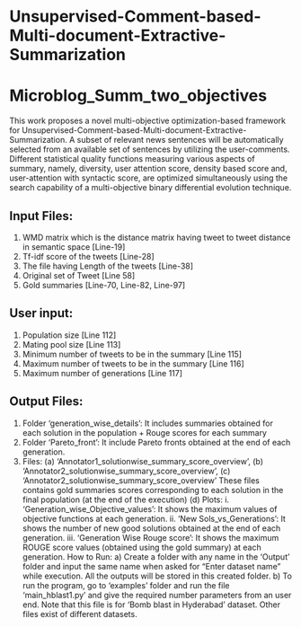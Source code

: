 # Unsupervised-Comment-based-Multi-document-Extractive-Summarization

# Microblog_Summ_two_objectives
 
This work proposes a novel multi-objective optimization-based framework for  Unsupervised-Comment-based-Multi-document-Extractive-Summarization. A subset of relevant news sentences will be automatically selected from an available set of sentences by utilizing the user-comments. Different statistical quality functions measuring various aspects of summary, namely, diversity, user attention score, density based score and, user-attention with syntactic score, are optimized simultaneously using the search capability of a multi-objective binary differential evolution technique. 

Input Files: 
--------------------------------------------------------------------
1)	WMD matrix which is the distance matrix having tweet to tweet distance in semantic space [Line-19]
2)	Tf-idf score of the tweets [Line-28]
3)	The file having Length of the tweets [Line-38]
4)	Original set of Tweet [Line 58]
5)	Gold summaries [Line-70, Line-82, Line-97]


 User input:
 -----------------------------------------------------------------------
1)	Population size [Line 112]
2)	Mating pool size [Line 113]
3)	Minimum number of tweets to be in the summary [Line 115]
4)	Maximum number of tweets to be in the summary [Line 116]
5)	Maximum number of generations [Line 117]

Output Files: 
-----------------------------------------------------------------------
1)	Folder ‘generation_wise_details’: It includes summaries obtained for each solution in the population + Rouge scores for each summary
2)	Folder ‘Pareto_front’: It include Pareto fronts obtained at the end of each generation. 
3)	Files:
(a)	 ‘Annotator1_solutionwise_summary_score_overview’,
(b)	‘Annotator2_solutionwise_summary_score_overview’, 
(c)	‘Annotator2_solutionwise_summary_score_overview’
These files contains gold summaries scores corresponding to each solution in the final population (at the end of the execution)
(d)	Plots: 
i.	‘Generation_wise_Objective_values’: It shows the maximum values of objective functions at each generation.
ii.	‘New Sols_vs_Generations’: It shows the number of new good solutions obtained at the end of each generation. 
iii.	‘Generation Wise Rouge score’:  It shows the maximum ROUGE score values (obtained using the gold summary) at each generation.
How to Run:
a)	Create a folder with any name in the ‘Output’ folder and input the same name when asked for “Enter dataset name” while execution. All the outputs will be stored in this created folder. 
b)	To run the program, go to ‘examples’ folder and run the file ‘main_hblast1.py’ and give the required number parameters from an user end.  Note that this file is for ‘Bomb blast in Hyderabad’ dataset. Other files exist of different datasets. 
